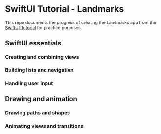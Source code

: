 # SwiftUI Tutorial - Landmarks

This repo documents the progress of creating the Landmarks app from the [SwiftUI Tutorial](https://developer.apple.com/tutorials/swiftui/creating-and-combining-views) for practice purposes.

## SwiftUI essentials

### Creating and combining views
### Building lists and navigation
### Handling user input

## Drawing and animation

### Drawing paths and shapes
### Animating views and transitions
